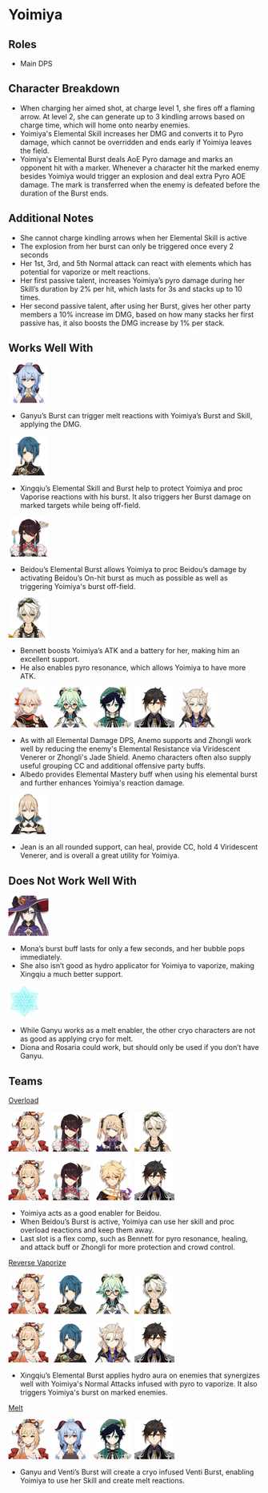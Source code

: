 # Yoimiya

## Roles

* Main DPS

## Character Breakdown

* When charging her aimed shot, at charge level 1, she fires off a flaming arrow. At level 2, she can generate up to 3 kindling arrows based on charge time, which will home onto nearby enemies.
* Yoimiya's Elemental Skill increases her DMG and converts it to Pyro damage, which cannot be overridden and ends early if Yoimiya leaves the field.
* Yoimiya's Elemental Burst deals AoE Pyro damage and marks an opponent hit with a marker. Whenever a character hit the marked enemy besides Yoimiya would trigger an explosion and deal extra Pyro AOE damage. The mark is transferred when the enemy is defeated before the duration of the Burst ends.

## Additional Notes

* She cannot charge kindling arrows when her Elemental Skill is active
* The explosion from her burst can only be triggered once every 2 seconds
* Her 1st, 3rd, and 5th Normal attack can react with elements which has potential for vaporize or melt reactions.
* Her first passive talent, increases Yoimiya’s pyro damage during her Skill’s duration by 2% per hit, which lasts for 3s and stacks up to 10 times.
* Her second passive talent, after using her Burst, gives her other party members a 10% increase im DMG, based on how many stacks her first passive has, it also boosts the DMG increase by 1% per stack.

## Works Well With

![](../../.gitbook/assets/ui_avataricon_ganyu.png) 

* Ganyu’s Burst can trigger melt reactions with Yoimiya’s Burst and Skill, applying the DMG.

![](../../.gitbook/assets/ui_avataricon_xingqiu.png) 

* Xingqiu’s Elemental Skill and Burst help to protect Yoimiya and proc Vaporise reactions with his burst. It also triggers her Burst damage on marked targets while being off-field.

![](../../.gitbook/assets/ui_avataricon_beidou.png) 

* Beidou’s Elemental Burst allows Yoimiya to proc Beidou’s damage by activating Beidou’s On-hit burst as much as possible as well as triggering Yoimiya's burst off-field.

![](../../.gitbook/assets/ui_avataricon_bennett.png) 

* Bennett boosts Yoimiya’s ATK and a battery for her, making him an excellent support.
* He also enables pyro resonance, which allows Yoimiya to have more ATK.

![](../../.gitbook/assets/ui_avataricon_kazuha.png) ![](../../.gitbook/assets/ui_avataricon_sucrose.png) ![](../../.gitbook/assets/ui_avataricon_venti.png) ![](../../.gitbook/assets/ui_avataricon_zhongli.png) ![](../../.gitbook/assets/ui_avataricon_albedo.png) 

* As with all Elemental Damage DPS, Anemo supports and Zhongli work well by reducing the enemy's Elemental Resistance via Viridescent Venerer or Zhongli's Jade Shield. Anemo characters often also supply useful grouping CC and additional offensive party buffs.
* Albedo provides Elemental Mastery buff when using his elemental burst and further enhances Yoimiya's reaction damage.

![](../../.gitbook/assets/ui_avataricon_jean.png) 

* Jean is an all rounded support, can heal, provide CC, hold 4 Viridescent Venerer, and is overall a great utility for Yoimiya.

## Does Not Work Well With

![](../../.gitbook/assets/ui_avataricon_mona.png) 

* Mona’s burst buff lasts for only a few seconds, and her bubble pops immediately.
* She also isn’t good as hydro applicator for Yoimiya to vaporize, making Xingqiu a much better support.

![](../../.gitbook/assets/element_cryo.webp) 

* While Ganyu works as a melt enabler, the other cryo characters are not as good as applying cryo for melt.
* Diona and Rosaria could work, but should only be used if you don’t have Ganyu.

## Teams

[Overload](../../teams/overload.md)

![](../../.gitbook/assets/ui_avataricon_yoimiya.png) ![](../../.gitbook/assets/ui_avataricon_beidou.png) ![](../../.gitbook/assets/ui_avataricon_fischl.png) ![](../../.gitbook/assets/ui_avataricon_bennett.png) 

![](../../.gitbook/assets/ui_avataricon_yoimiya.png) ![](../../.gitbook/assets/ui_avataricon_beidou.png) ![](../../.gitbook/assets/ui_avataricon_aether_electro.png) ![](../../.gitbook/assets/ui_avataricon_zhongli.png) 

* Yoimiya acts as a good enabler for Beidou.
* When Beidou’s Burst is active, Yoimiya can use her skill and proc overload reactions and keep them away.
* Last slot is a flex comp, such as Bennett for pyro resonance, healing, and attack buff or Zhongli for more protection and crowd control.

[Reverse Vaporize](../../teams/reverse-vaporize.md)

![](../../.gitbook/assets/ui_avataricon_yoimiya.png) ![](../../.gitbook/assets/ui_avataricon_xingqiu.png) ![](../../.gitbook/assets/ui_avataricon_sucrose.png) ![](../../.gitbook/assets/ui_avataricon_bennett.png) 

![](../../.gitbook/assets/ui_avataricon_yoimiya.png) ![](../../.gitbook/assets/ui_avataricon_xingqiu.png) ![](../../.gitbook/assets/ui_avataricon_albedo.png) ![](../../.gitbook/assets/ui_avataricon_zhongli.png) 

* Xingqiu’s Elemental Burst applies hydro aura on enemies that synergizes well with Yoimiya's Normal Attacks infused with pyro to vaporize. It also triggers Yoimiya's burst on marked enemies.

[Melt](../../teams/melt.md)

![](../../.gitbook/assets/ui_avataricon_yoimiya.png) ![](../../.gitbook/assets/ui_avataricon_ganyu.png) ![](../../.gitbook/assets/ui_avataricon_venti.png) ![](../../.gitbook/assets/ui_avataricon_zhongli.png) 

* Ganyu and Venti’s Burst will create a cryo infused Venti Burst, enabling Yoimiya to use her Skill and create melt reactions.

